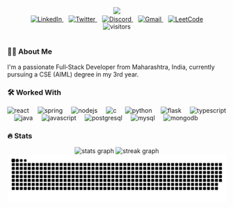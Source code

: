 <!-- Top banner GIF -->
<div align="center">
  <img height="150" src="https://media.giphy.com/media/v1.Y2lkPTc5MGI3NjExdGdoMTlpbjNmeGExYWhzM2c5aWlxYW02cHJqcjFpdDMwMHVlY3d1ayZlcD12MV9naWZzX3NlYXJjaCZjdD1n/t2UyODDiTuENGVtd78/giphy.gif" />
</div>

<!-- Social icons with links -->
<div align="center">
  <!-- LinkedIn -->
  <a href="https://www.linkedin.com/in/aditya-tiwade" target="_blank" rel="noopener noreferrer" title="LinkedIn">
    <img src="https://raw.githubusercontent.com/maurodesouza/profile-readme-generator/master/src/assets/icons/social/linkedin/default.svg" width="28" alt="LinkedIn" />
  </a>
  &nbsp;&nbsp;

  <!-- Twitter -->
  <a href="https://twitter.com/Aditya17134935" target="_blank" rel="noopener noreferrer" title="Twitter">
    <img src="https://raw.githubusercontent.com/maurodesouza/profile-readme-generator/master/src/assets/icons/social/twitter/default.svg" width="28" alt="Twitter" />
  </a>
  &nbsp;&nbsp;

  <!-- Discord (replace # with your invite/handle if desired) -->
  <a href="#" title="Discord">
    <img src="https://raw.githubusercontent.com/maurodesouza/profile-readme-generator/master/src/assets/icons/social/discord/default.svg" width="28" alt="Discord" />
  </a>
  &nbsp;&nbsp;

  <!-- Gmail -->
  <a href="mailto:aditya.tiwade8080@gmail.com" title="Gmail">
    <img src="https://raw.githubusercontent.com/maurodesouza/profile-readme-generator/master/src/assets/icons/social/gmail/default.svg" width="28" alt="Gmail" />
  </a>
  &nbsp;&nbsp;

  <!-- LeetCode -->
  <a href="https://leetcode.com/Flash_Adking/" target="_blank" rel="noopener noreferrer" title="LeetCode">
    <img src="https://raw.githubusercontent.com/simple-icons/simple-icons/develop/icons/leetcode.svg" width="28" alt="LeetCode" />
  </a>
</div>

<!-- Visitor badge -->
<div align="center">
  <img src="https://visitor-badge.laobi.icu/badge?page_id=FlashAdking.FlashAdking" alt="visitors" />
</div>

<h1 align="center"></h1>

<h3 align="left">👩‍💻 About Me</h3>
<p align="left">
  I'm a passionate Full‑Stack Developer from Maharashtra, India, currently pursuing a CSE (AIML) degree in my 3rd year.
</p>

<h3 align="left">🛠 Worked With</h3>
<div align="left">
  <img src="https://cdn.jsdelivr.net/gh/devicons/devicon/icons/react/react-original.svg" height="40" alt="react" />
  <img width="12" />
  <img src="https://cdn.jsdelivr.net/gh/devicons/devicon/icons/spring/spring-original.svg" height="40" alt="spring" />
  <img width="12" />
  <img src="https://cdn.jsdelivr.net/gh/devicons/devicon/icons/nodejs/nodejs-original.svg" height="40" alt="nodejs" />
  <img width="12" />
  <img src="https://cdn.jsdelivr.net/gh/devicons/devicon/icons/c/c-original.svg" height="40" alt="c" />
  <img width="12" />
  <img src="https://cdn.jsdelivr.net/gh/devicons/devicon/icons/python/python-original.svg" height="40" alt="python" />
  <img width="12" />
  <img src="https://cdn.jsdelivr.net/gh/devicons/devicon/icons/flask/flask-original.svg" height="40" alt="flask" />
  <img width="12" />
  <img src="https://cdn.jsdelivr.net/gh/devicons/devicon/icons/typescript/typescript-original.svg" height="40" alt="typescript" />
  <img width="12" />
  <img src="https://cdn.jsdelivr.net/gh/devicons/devicon/icons/java/java-original.svg" height="40" alt="java" />
  <img width="12" />
  <img src="https://cdn.jsdelivr.net/gh/devicons/devicon/icons/javascript/javascript-original.svg" height="40" alt="javascript" />
  <img width="12" />
  <img src="https://cdn.jsdelivr.net/gh/devicons/devicon/icons/postgresql/postgresql-original.svg" height="40" alt="postgresql" />
  <img width="12" />
  <img src="https://cdn.jsdelivr.net/gh/devicons/devicon/icons/mysql/mysql-original.svg" height="40" alt="mysql" />
  <img width="12" />
  <img src="https://cdn.jsdelivr.net/gh/devicons/devicon/icons/mongodb/mongodb-original.svg" height="40" alt="mongodb" />
</div>

<h3 align="left">🔥 Stats</h3>
<div align="center">
  <img src="https://github-readme-stats.vercel.app/api?username=FlashAdking&hide_title=false&hide_rank=false&show_icons=true&include_all_commits=true&count_private=true&disable_animations=false&theme=dracula&locale=en&hide_border=false&order=1" height="250" alt="stats graph" />
  <img src="https://streak-stats.demolab.com?user=FlashAdking&locale=en&mode=daily&theme=dark&hide_border=false&border_radius=5&order=3" height="220" alt="streak graph" />
</div>


<!-- Snake animation (auto light/dark) -->
<div align="center">
  <picture>
  <source media="(prefers-color-scheme: dark)" srcset="https://raw.githubusercontent.com/platane/platane/output/github-contribution-grid-snake-dark.svg">
  <source media="(prefers-color-scheme: light)" srcset="https://raw.githubusercontent.com/platane/platane/output/github-contribution-grid-snake.svg">
  <img alt="github contribution grid snake animation" src="https://raw.githubusercontent.com/platane/platane/output/github-contribution-grid-snake.svg">
</picture>
</div>
